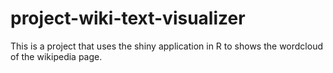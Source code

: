 # project-wiki-text-visualizer
This is a project that uses the shiny application in R to shows the wordcloud of the wikipedia page.

